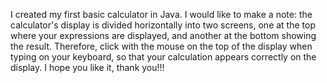 I created my first basic calculator in Java.
I would like to make a note: the calculator's display is divided horizontally into two screens, one at the top where your expressions are displayed, and another at the bottom showing the result. Therefore, click with the mouse on the top of the display when typing on your keyboard, so that your calculation appears correctly on the display.
I hope you like it, thank you!!!
